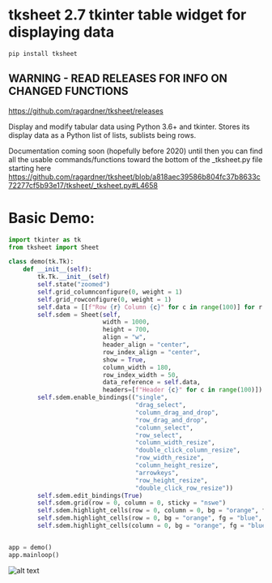 # tksheet 2.7 tkinter table widget for displaying data

```
pip install tksheet
```

## WARNING - READ RELEASES FOR INFO ON CHANGED FUNCTIONS
https://github.com/ragardner/tksheet/releases

Display and modify tabular data using Python 3.6+ and tkinter. Stores its display data as a Python list of lists, sublists being rows.

Documentation coming soon (hopefully before 2020) until then you can find all the usable commands/functions toward the bottom of the _tksheet.py file starting here https://github.com/ragardner/tksheet/blob/a818aec39586b804fc37b8633c72277cf5b93e17/tksheet/_tksheet.py#L4658

# Basic Demo:

```python
import tkinter as tk
from tksheet import Sheet

class demo(tk.Tk):
    def __init__(self):
        tk.Tk.__init__(self)
        self.state("zoomed")
        self.grid_columnconfigure(0, weight = 1)
        self.grid_rowconfigure(0, weight = 1)
        self.data = [[f"Row {r} Column {c}" for c in range(100)] for r in range(5000)]
        self.sdem = Sheet(self,
                          width = 1000,
                          height = 700,
                          align = "w",
                          header_align = "center",
                          row_index_align = "center",
                          show = True,
                          column_width = 180,
                          row_index_width = 50,
                          data_reference = self.data,
                          headers=[f"Header {c}" for c in range(100)])
        self.sdem.enable_bindings(("single",
                                   "drag_select",
                                   "column_drag_and_drop",
                                   "row_drag_and_drop",
                                   "column_select",
                                   "row_select",
                                   "column_width_resize",
                                   "double_click_column_resize",
                                   "row_width_resize",
                                   "column_height_resize",
                                   "arrowkeys",
                                   "row_height_resize",
                                   "double_click_row_resize"))
        self.sdem.edit_bindings(True)
        self.sdem.grid(row = 0, column = 0, sticky = "nswe")
        self.sdem.highlight_cells(row = 0, column = 0, bg = "orange", fg = "blue")
        self.sdem.highlight_cells(row = 0, bg = "orange", fg = "blue", canvas = "row_index")
        self.sdem.highlight_cells(column = 0, bg = "orange", fg = "blue", canvas = "header")


app = demo()
app.mainloop()
```

![alt text](https://i.imgur.com/PyukzmG.jpg)

